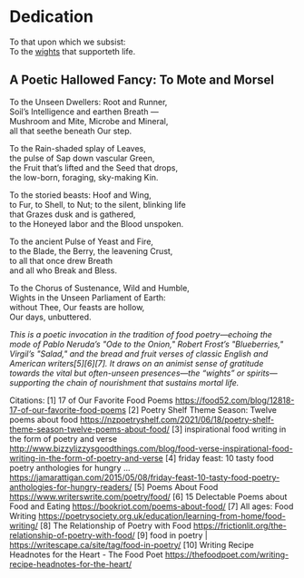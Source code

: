 # Dedication #

To that upon which we subsist:  
To the [wights](https://en.wikipedia.org/w/index.php?title=Wight&oldid=1292146887) that supporteth life.

## A Poetic Hallowed Fancy: To Mote and Morsel ##

To the Unseen Dwellers: Root and Runner,  
Soil’s Intelligence and earthen Breath —  
Mushroom and Mite, Microbe and Mineral,  
all that seethe beneath Our step.

To the Rain-shaded splay of Leaves,  
the pulse of Sap down vascular Green,  
the Fruit that’s lifted and the Seed that drops,  
the low-born, foraging, sky-making Kin.

To the storied beasts: Hoof and Wing,  
to Fur, to Shell, to Nut; to the silent, blinking life  
that Grazes dusk and is gathered,  
to the Honeyed labor and the Blood unspoken.

To the ancient Pulse of Yeast and Fire,  
to the Blade, the Berry, the leavening Crust,  
to all that once drew Breath  
and all who Break and Bless.

To the Chorus of Sustenance, Wild and Humble,  
Wights in the Unseen Parliament of Earth:  
without Thee, Our feasts are hollow,  
Our days, unbuttered.

*This is a poetic invocation in the tradition of food poetry—echoing the mode of Pablo Neruda’s "Ode to the Onion," Robert Frost’s "Blueberries," Virgil’s "Salad," and the bread and fruit verses of classic English and American writers[5][6][7]. It draws on an animist sense of gratitude towards the vital but often-unseen presences—the “wights” or spirits—supporting the chain of nourishment that sustains mortal life.*

Citations:
[1] 17 of Our Favorite Food Poems https://food52.com/blog/12818-17-of-our-favorite-food-poems
[2] Poetry Shelf Theme Season: Twelve poems about food https://nzpoetryshelf.com/2021/06/18/poetry-shelf-theme-season-twelve-poems-about-food/
[3] inspirational food writing in the form of poetry and verse http://www.bizzylizzysgoodthings.com/blog/food-verse-inspirational-food-writing-in-the-form-of-poetry-and-verse
[4] friday feast: 10 tasty food poetry anthologies for hungry ... https://jamarattigan.com/2015/05/08/friday-feast-10-tasty-food-poetry-anthologies-for-hungry-readers/
[5] Poems About Food https://www.writerswrite.com/poetry/food/
[6] 15 Delectable Poems about Food and Eating https://bookriot.com/poems-about-food/
[7] All ages: Food Writing https://poetrysociety.org.uk/education/learning-from-home/food-writing/
[8] The Relationship of Poetry with Food https://frictionlit.org/the-relationship-of-poetry-with-food/
[9] food in poetry | https://writescape.ca/site/tag/food-in-poetry/
[10] Writing Recipe Headnotes for the Heart - The Food Poet https://thefoodpoet.com/writing-recipe-headnotes-for-the-heart/
